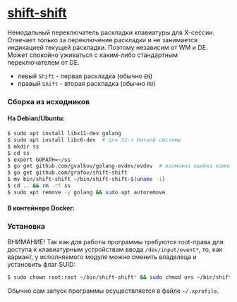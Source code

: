 # [shift-shift](https://github.com/grafov/shift-shift)

Немодальный переключатель раскладки клавиатуры для X-сессии. Отвечает только за переключение раскладки
и не занимается индикацией текущей раскладки. Поэтому независим от WM и DE. Может спокойно уживаться
с каким-либо стандартным переключателем от DE.

* левый `Shift` - первая раскладка (обычно `EN`)
* правый `Shift` - вторая раскладка (обычно `RU`)

### Сборка из исходников

#### На Debian/Ubuntu:

```bash
$ sudo apt install libx11-dev golang
$ sudo apt install libc6-dev  # для 32-х битной системы
$ mkdir ss
$ cd ss
$ export GOPATH=~/ss
$ go get github.com/gvalkov/golang-evdev/evdev  # возможна ошибка компиляции, игнорируем
$ go get github.com/grafov/shift-shift
$ mv bin/shift-shift ~/bin/shift-shift-$(uname -i)
$ cd .. && rm -rf ss
$ sudo apt remove -y golang && sudo apt autoremove
```
#### В контейнере Docker:

### Установка

ВНИМАНИЕ! Так как для работы программы требуются root-права для доступа к клавиатурным устройствам ввода
`/dev/input/event*`, то, как вариант, у исполняемого модуля можно сменить владелеца и установить флаг
SUID:

```bash
$ sudo chown root:root ~/bin/shift-shift* && sudo chmod u+s ~/bin/shift-shift*
```

Обычно сам запуск программы осуществляется в файле `~/.xprofile`.
